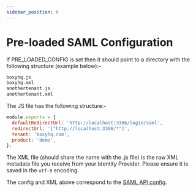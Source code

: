 ```yaml
---
sidebar_position: 6
---
```


# Pre-loaded SAML Configuration

If PRE_LOADED_CONFIG is set then it should point to a directory with the following structure (example below):-

```bash
boxyhq.js
boxyhq.xml
anothertenant.js
anothertenant.xml
```

The JS file has the following structure:-

```javascript
module.exports = {
  defaultRedirectUrl: 'http://localhost:3366/login/saml',
  redirectUrl: '["http://localhost:3366/*"]',
  tenant: 'boxyhq.com',
  product: 'demo',
};
```

The XML file (should share the name with the .js file) is the raw XML metadata file you receive from your Identity Provider. Please ensure it is saved in the `utf-8` encoding.

The config and XML above correspond to the [SAML API config](saml-flow.md#2-saml-config-api).
